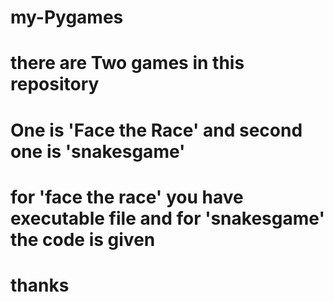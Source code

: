 # my-Pygames
# there are Two games in this repository
# One is 'Face the Race' and second one is 'snakesgame'
# for 'face the race' you have executable file and for 'snakesgame' the code is given
# thanks 
